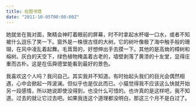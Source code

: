 ```yaml
---
title: 在图书馆
date: "2011-10-05T00:00:00Z"
---
```


她就坐在我对面，聚精会神盯着眼前的屏幕，时不时拿起水杯啜一口水，或者不知被什么逗乐了笑一下。窗外是一株很古怪的大树。它的树叶像极了海中触手般的珊瑚，在风中凌乱着起舞。毛茸茸的，好想伸出手去摸一下。其他的是高耸的樟树和榕树。灰白的天空下，绿色植物掩盖着古老的，墙壁剥落了黄漆的十友堂，显得庄重而古朴。这是在伍舜德堂能看到最好的景色。

我喜欢这个人吗？我问自己。其实我并不知道。有时抬起头我们的目光会偶然相遇，心中会掀起一阵波澜。但似乎也是仅此而已。小猫觉得我不应该这么快就开始另一段感情，所以她说即使没得到，也没什么可惜的。也许真的是这样吧，我不知道。过去的就让它过去吧。如果我连这个道理都没明白，那这三个月不是白过了。
